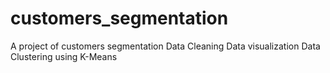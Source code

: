 # customers_segmentation
A project of customers segmentation
Data Cleaning
Data visualization
Data Clustering using K-Means
